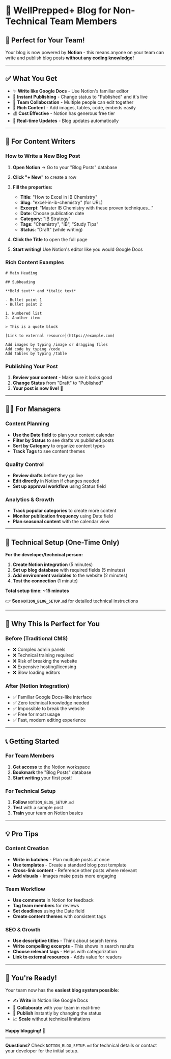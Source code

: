 # 📝 **WellPrepped+ Blog for Non-Technical Team Members**

## 🎯 **Perfect for Your Team!**

Your blog is now powered by **Notion** - this means anyone on your team can write and publish blog posts **without any coding knowledge!**

---

## ✅ **What You Get**

- ✨ **Write like Google Docs** - Use Notion's familiar editor
- 🚀 **Instant Publishing** - Change status to "Published" and it's live
- 👥 **Team Collaboration** - Multiple people can edit together
- 📱 **Rich Content** - Add images, tables, code, embeds easily
- 💰 **Cost Effective** - Notion has generous free tier
- 🔄 **Real-time Updates** - Blog updates automatically

---

## 📖 **For Content Writers**

### **How to Write a New Blog Post**

1. **Open Notion** → Go to your "Blog Posts" database
2. **Click "+ New"** to create a row
3. **Fill the properties:**
   - **Title**: "How to Excel in IB Chemistry"
   - **Slug**: "excel-in-ib-chemistry" (for URL)
   - **Excerpt**: "Master IB Chemistry with these proven techniques..."
   - **Date**: Choose publication date
   - **Category**: "IB Strategy"
   - **Tags**: "Chemistry", "IB", "Study Tips"
   - **Status**: "Draft" (while writing)

4. **Click the Title** to open the full page
5. **Start writing!** Use Notion's editor like you would Google Docs

### **Rich Content Examples**

```
# Main Heading

## Subheading

**Bold text** and *italic text*

- Bullet point 1
- Bullet point 2

1. Numbered list
2. Another item

> This is a quote block

[Link to external resource](https://example.com)

Add images by typing /image or dragging files
Add code by typing /code
Add tables by typing /table
```

### **Publishing Your Post**

1. **Review your content** - Make sure it looks good
2. **Change Status** from "Draft" to "Published"
3. **Your post is now live!** 🎉

---

## 👨‍💼 **For Managers**

### **Content Planning**

- **Use the Date field** to plan your content calendar
- **Filter by Status** to see drafts vs published posts
- **Sort by Category** to organize content types
- **Track Tags** to see content themes

### **Quality Control**

- **Review drafts** before they go live
- **Edit directly** in Notion if changes needed
- **Set up approval workflow** using Status field

### **Analytics & Growth**

- **Track popular categories** to create more content
- **Monitor publication frequency** using Date field
- **Plan seasonal content** with the calendar view

---

## 🔧 **Technical Setup** (One-Time Only)

**For the developer/technical person:**

1. **Create Notion integration** (5 minutes)
2. **Set up blog database** with required fields (5 minutes)
3. **Add environment variables** to the website (2 minutes)
4. **Test the connection** (1 minute)

**Total setup time: ~15 minutes**

👉 **See `NOTION_BLOG_SETUP.md`** for detailed technical instructions

---

## 🚀 **Why This Is Perfect for You**

### **Before (Traditional CMS)**
- ❌ Complex admin panels
- ❌ Technical training required  
- ❌ Risk of breaking the website
- ❌ Expensive hosting/licensing
- ❌ Slow loading editors

### **After (Notion Integration)**
- ✅ Familiar Google Docs-like interface
- ✅ Zero technical knowledge needed
- ✅ Impossible to break the website
- ✅ Free for most usage
- ✅ Fast, modern editing experience

---

## 📞 **Getting Started**

### **For Team Members**
1. **Get access** to the Notion workspace
2. **Bookmark** the "Blog Posts" database
3. **Start writing** your first post!

### **For Technical Setup**
1. **Follow** `NOTION_BLOG_SETUP.md`
2. **Test** with a sample post
3. **Train** your team on Notion basics

---

## 💡 **Pro Tips**

### **Content Creation**
- **Write in batches** - Plan multiple posts at once
- **Use templates** - Create a standard blog post template
- **Cross-link content** - Reference other posts where relevant
- **Add visuals** - Images make posts more engaging

### **Team Workflow**
- **Use comments** in Notion for feedback
- **Tag team members** for reviews
- **Set deadlines** using the Date field
- **Create content themes** with consistent tags

### **SEO & Growth**
- **Use descriptive titles** - Think about search terms
- **Write compelling excerpts** - This shows in search results
- **Choose relevant tags** - Helps with categorization
- **Link to external resources** - Adds value for readers

---

## 🎉 **You're Ready!**

Your team now has the **easiest blog system possible**:

- ✍️ **Write** in Notion like Google Docs
- 🎯 **Collaborate** with your team in real-time
- 🚀 **Publish** instantly by changing the status
- 📈 **Scale** without technical limitations

**Happy blogging! 🎊**

---

**Questions?** Check `NOTION_BLOG_SETUP.md` for technical details or contact your developer for the initial setup.
